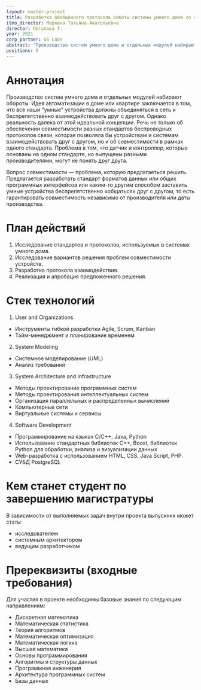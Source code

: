 ```yaml
---
layout: master-project
title: Разработка обобщённого протокола работы системы умного дома со сторонними устройствами
itmo_director: Маркина Татьяна Анатольевна
director: Потапова Т.
year: 2021
corp_partner: GS Labs
abstract: "Производство систем умного дома и отдельных модулей набирают обороты. Идея автоматизации в доме или квартире заключается в том, что все наши \"умные\" устройства должны объединяться в сеть и беспрепятственно взаимодействовать друг с другом. Однако реальность далека от этой идеальной концепции. Речь не только об обеспечении совместимости разных стандартов беспроводных протоколов связи, которая позволяла бы устройствам и системам взаимодействовать друг с другом, но и об совместимости в рамках одного стандарта. Проблема в том, что датчик и контроллер, которые основаны на одном стандарте, но выпущены разными производителями, могут не понять друг друга."
positions: 0
---
```


# Аннотация

Производство систем умного дома и отдельных модулей набирают обороты. Идея автоматизации в доме или квартире заключается в том, что все наши "умные" устройства должны объединяться в сеть и беспрепятственно взаимодействовать друг с другом. Однако реальность далека от этой идеальной концепции. Речь не только об обеспечении совместимости разных стандартов беспроводных протоколов связи, которая позволяла бы устройствам и системам взаимодействовать друг с другом, но и об совместимости в рамках одного стандарта. Проблема в том, что датчик и контроллер, которые основаны на одном стандарте, но выпущены разными производителями, могут не понять друг друга.

Вопрос совместимости — проблема, которую предлагаеться решить. Предлагается разработать стандарт форматов данных или общих программных интерфейсов или каким-то другим способом заставить умные устройства беспрепятственно «общаться» друг с другом, то есть гарантировать совместимость независимо от производителя или даты производства.

# План действий

1. Исследование стандартов и протоколов, используемых в системах умного дома.
2. Исследование вариантов решения проблем совместимости устройств.
3. Разработка протокола взаимодействия.
4. Реализация и апробация предложенного решения.

# Стек технологий

1. User and Organizations 
- Инструменты гибкой разработки Agile, Scrum, Kanban 
- Тайм-менеджмент и планирование временем

2. System Modeling 
- Системное моделирование (UML)
- Анализ требований 

3. System Architecture and Infrastructure 
- Методы проектирование программных систем 
- Методы проектирования интеллектуальных систем 
- Организация параллельных и распределенных вычислений 
- Компьютерные сети 
- Виртуальные системы и сервисы 

4. Software Development 
- Программирование на языках C/C++, Java, Python 
- Использование стандартных библиотек С++, Boost,  библиотек  Python для обработки, анализа и визуализации данных
- Web-разработка с использованием HTML, CSS, Java Script, PHP.
- СУБД PostgreSQL

# Кем станет студент по завершению магистратуры

В зависимости от выполняемых задач внутри проекта выпускник может стать:

* исследователем
* системным архитектором
* ведущим разработчиком

# Пререквизиты (входные требования)

Для участия в проекте необходимы базовые знания по следующим направлениям:

* Дискретная математика
* Математическая статистика
* Теория алгоритмов
* Математическая оптимизация
* Математическая логика
* Высшая математика
* Основы программирования
* Алгоритмы и структуры данных
* Программная инженерия
* Архитектура программных систем
* Базы данных
